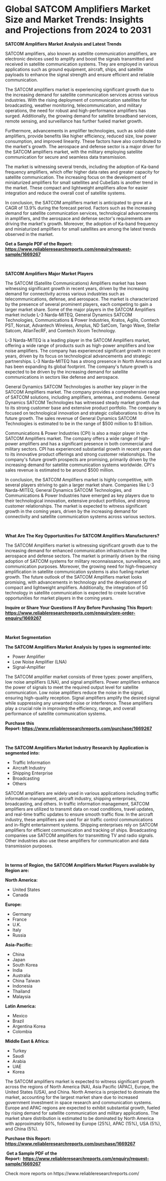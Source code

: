 <p><h1>Global SATCOM Amplifiers Market Size and Market Trends: Insights and Projections from 2024 to 2031</h1></p><p><strong>SATCOM Amplifiers Market Analysis and Latest Trends</strong></p>
<p><p>SATCOM amplifiers, also known as satellite communication amplifiers, are electronic devices used to amplify and boost the signals transmitted and received in satellite communication systems. They are employed in various applications such as ground equipment, aircraft, ships, and satellite payloads to enhance the signal strength and ensure efficient and reliable communication.</p><p>The SATCOM amplifiers market is experiencing significant growth due to the increasing demand for satellite communication services across various industries. With the rising deployment of communication satellites for broadcasting, weather monitoring, telecommunication, and military operations, the need for robust and high-performance amplifiers has surged. Additionally, the growing demand for satellite broadband services, remote sensing, and surveillance has further fueled market growth.</p><p>Furthermore, advancements in amplifier technologies, such as solid-state amplifiers, provide benefits like higher efficiency, reduced size, low power consumption, and improved linearity. These factors have also contributed to the market's growth. The aerospace and defense sector is a major driver for the SATCOM amplifiers market, with the military employing satellite communication for secure and seamless data transmission.</p><p>The market is witnessing several trends, including the adoption of Ka-band frequency amplifiers, which offer higher data rates and greater capacity for satellite communication. The increasing focus on the development of miniaturized amplifiers for small satellites and CubeSats is another trend in the market. These compact and lightweight amplifiers allow for easier integration and reduce the overall cost of satellite systems.</p><p>In conclusion, the SATCOM amplifiers market is anticipated to grow at a CAGR of 13.9% during the forecast period. Factors such as the increasing demand for satellite communication services, technological advancements in amplifiers, and the aerospace and defense sector's requirements are driving the market's growth. Moreover, the adoption of Ka-band frequency and miniaturized amplifiers for small satellites are among the latest trends observed in the market.</p></p>
<p><strong>Get a Sample PDF of the Report:&nbsp; <a href="https://www.reliableresearchreports.com/enquiry/request-sample/1669267">https://www.reliableresearchreports.com/enquiry/request-sample/1669267</a></strong></p>
<p>&nbsp;</p>
<p><strong>SATCOM Amplifiers Major Market Players</strong></p>
<p><p>The SATCOM (Satellite Communications) Amplifiers market has been witnessing significant growth in recent years, driven by the increasing demand for connectivity across various industries such as telecommunications, defense, and aerospace. The market is characterized by the presence of several prominent players, each competing to gain a larger market share. Some of the major players in the SATCOM Amplifiers market include L-3 Narda-MITEQ, General Dynamics SATCOM Technologies, Communications & Power Industries, Kratos, Agilis, Comtech PST, Norsat, Advantech Wireless, Amplus, ND SatCom, Tango Wave, Stellar Satcom, AtlanTecRF, and Comtech Xicom Technology.</p><p>L-3 Narda-MITEQ is a leading player in the SATCOM Amplifiers market, offering a wide range of products such as high-power amplifiers and low noise amplifiers. The company has experienced significant growth in recent years, driven by its focus on technological advancements and strategic partnerships. L-3 Narda-MITEQ has a strong presence in North America and has been expanding its global footprint. The company's future growth is expected to be driven by the increasing demand for satellite communications in sectors like defense and aerospace.</p><p>General Dynamics SATCOM Technologies is another key player in the SATCOM Amplifiers market. The company provides a comprehensive range of SATCOM solutions, including amplifiers, antennas, and modems. General Dynamics SATCOM Technologies has witnessed steady market growth due to its strong customer base and extensive product portfolio. The company is focused on technological innovation and strategic collaborations to drive its future growth. The sales revenue of General Dynamics SATCOM Technologies is estimated to be in the range of $500 million to $1 billion.</p><p>Communications & Power Industries (CPI) is also a major player in the SATCOM Amplifiers market. The company offers a wide range of high-power amplifiers and has a significant presence in both commercial and military sectors. CPI has experienced substantial growth in recent years due to its innovative product offerings and strong customer relationships. The company's future growth prospects are promising, primarily driven by the increasing demand for satellite communication systems worldwide. CPI's sales revenue is estimated to be around $500 million.</p><p>In conclusion, the SATCOM Amplifiers market is highly competitive, with several players striving to gain a larger market share. Companies like L-3 Narda-MITEQ, General Dynamics SATCOM Technologies, and Communications & Power Industries have emerged as key players due to their technological innovation, extensive product portfolios, and strong customer relationships. The market is expected to witness significant growth in the coming years, driven by the increasing demand for connectivity and satellite communication systems across various sectors.</p></p>
<p>&nbsp;</p>
<p><strong>What Are The Key Opportunities For SATCOM Amplifiers Manufacturers?</strong></p>
<p><p>The SATCOM Amplifiers market is witnessing significant growth due to the increasing demand for enhanced communication infrastructure in the aerospace and defense sectors. The market is primarily driven by the rising adoption of SATCOM systems for military reconnaissance, surveillance, and communication purposes. Moreover, the growing need for high-frequency amplification in satellite communication systems is also fueling market growth. The future outlook of the SATCOM Amplifiers market looks promising, with advancements in technology and the development of compact and lightweight amplifiers. Additionally, the integration of 5G technology in satellite communication is expected to create lucrative opportunities for market players in the coming years.</p></p>
<p><strong>Inquire or Share Your Questions If Any Before Purchasing This Report: <a href="https://www.reliableresearchreports.com/enquiry/pre-order-enquiry/1669267">https://www.reliableresearchreports.com/enquiry/pre-order-enquiry/1669267</a></strong></p>
<p>&nbsp;</p>
<p><strong>Market Segmentation</strong></p>
<p><strong>The SATCOM Amplifiers Market Analysis by types is segmented into:</strong></p>
<p><ul><li>Power Amplifier</li><li>Low Noise Amplifier (LNA)</li><li>Signal-Amplifier</li></ul></p>
<p><p>The SATCOM amplifier market consists of three types: power amplifiers, low noise amplifiers (LNA), and signal amplifiers. Power amplifiers enhance the power of signals to meet the required output level for satellite communication. Low noise amplifiers reduce the noise in the signal, ensuring high-quality reception. Signal amplifiers amplify the desired signal while suppressing any unwanted noise or interference. These amplifiers play a crucial role in improving the efficiency, range, and overall performance of satellite communication systems.</p></p>
<p><strong>Purchase this Report:&nbsp;<a href="https://www.reliableresearchreports.com/purchase/1669267">https://www.reliableresearchreports.com/purchase/1669267</a></strong></p>
<p>&nbsp;</p>
<p><strong>The SATCOM Amplifiers Market Industry Research by Application is segmented into:</strong></p>
<p><ul><li>Traffic Information</li><li>Aircraft Industry</li><li>Shipping Enterprise</li><li>Broadcasting</li><li>Others</li></ul></p>
<p><p>SATCOM amplifiers are widely used in various applications including traffic information management, aircraft industry, shipping enterprises, broadcasting, and others. In traffic information management, SATCOM amplifiers are utilized to transmit data on road conditions, travel updates, and real-time traffic updates to ensure smooth traffic flow. In the aircraft industry, these amplifiers are used for air traffic control communications and in-flight entertainment systems. Shipping enterprises rely on SATCOM amplifiers for efficient communication and tracking of ships. Broadcasting companies use SATCOM amplifiers for transmitting TV and radio signals. Other industries also use these amplifiers for communication and data transmission purposes.</p></p>
<p>&nbsp;</p>
<p><strong>In terms of Region, the SATCOM Amplifiers Market Players available by Region are:</strong></p>
<p>
    <p> <strong> North America: </strong>
        <ul>
            <li>United States</li>
            <li>Canada</li>
        </ul>
        </p> 
    <p> <strong> Europe: </strong>
        <ul>
            <li>Germany</li>
            <li>France</li>
            <li>U.K.</li>
            <li>Italy</li>
            <li>Russia</li>
        </ul>
        </p> 
    <p> <strong> Asia-Pacific: </strong>
        <ul>
            <li>China</li>
            <li>Japan</li>
            <li>South Korea</li>
            <li>India</li>
            <li>Australia</li>
            <li>China Taiwan</li>
            <li>Indonesia</li>
            <li>Thailand</li>
            <li>Malaysia</li>
        </ul>
        </p> 
    <p> <strong> Latin America: </strong>
        <ul>
            <li>Mexico</li>
            <li>Brazil</li>
            <li>Argentina Korea</li>
            <li>Colombia</li>
        </ul>
        </p> 
    <p> <strong> Middle East & Africa: </strong>
        <ul>
            <li>Turkey</li>
            <li>Saudi</li>
            <li>Arabia</li>
            <li>UAE</li>
            <li>Korea</li>
        </ul>
    </p>
    </p>
<p><p>The SATCOM amplifiers market is expected to witness significant growth across the regions of North America (NA), Asia Pacific (APAC), Europe, the United States (USA), and China. North America is projected to dominate the market, accounting for the largest market share due to increased government investment in space research and communication systems. Europe and APAC regions are expected to exhibit substantial growth, fueled by rising demand for satellite communication and military applications. The market share distribution is estimated to be dominated by North America with approximately 50%, followed by Europe (25%), APAC (15%), USA (5%), and China (5%).</p></p>
<p><strong>Purchase this Report: <a href="https://www.reliableresearchreports.com/purchase/1669267">https://www.reliableresearchreports.com/purchase/1669267</a></strong></p>
<p>&nbsp;<strong>Get a Sample PDF of the Report:&nbsp;&nbsp;<a href="https://www.reliableresearchreports.com/enquiry/request-sample/1669267">https://www.reliableresearchreports.com/enquiry/request-sample/1669267</a></strong></p>
<p><strong></strong></p>
<p>Check more reports on https://www.reliableresearchreports.com/</p>